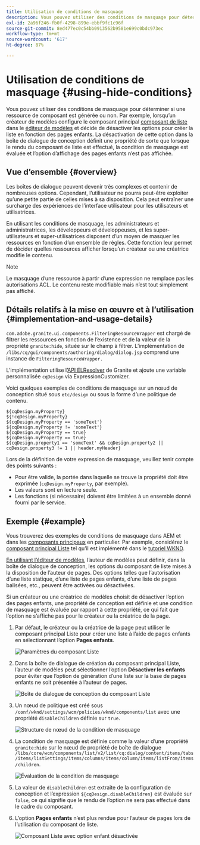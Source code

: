 ```yaml
---
title: Utilisation de conditions de masquage
description: Vous pouvez utiliser des conditions de masquage pour déterminer si une ressource de composant est générée ou non.
exl-id: 2a96f246-fb0f-4298-899e-ebbf9fc1c96f
source-git-commit: 8ed477ec0c54bb0913562b9581e699c0bdc973ec
workflow-type: tm+mt
source-wordcount: '617'
ht-degree: 87%

---
```


# Utilisation de conditions de masquage {#using-hide-conditions}

Vous pouvez utiliser des conditions de masquage pour déterminer si une ressource de composant est générée ou non. Par exemple, lorsqu’un créateur de modèles configure le composant principal [composant de liste](https://experienceleague.adobe.com/docs/experience-manager-core-components/using/components/list.html?lang=fr) dans le [éditeur de modèles](/help/sites-cloud/authoring/features/templates.md) et décide de désactiver les options pour créer la liste en fonction des pages enfants. La désactivation de cette option dans la boîte de dialogue de conception définit une propriété de sorte que lorsque le rendu du composant de liste est effectué, la condition de masquage est évaluée et l’option d’affichage des pages enfants n’est pas affichée.

## Vue d’ensemble {#overview}

Les boîtes de dialogue peuvent devenir très complexes et contenir de nombreuses options. Cependant, l’utilisateur ne pourra peut-être exploiter qu’une petite partie de celles mises à sa disposition. Cela peut entraîner une surcharge des expériences de l’interface utilisateur pour les utilisateurs et utilisatrices.

En utilisant les conditions de masquage, les administrateurs et administratrices, les développeurs et développeuses, et les super-utilisateurs et super-utilisatrices disposent d’un moyen de masquer les ressources en fonction d’un ensemble de règles. Cette fonction leur permet de décider quelles ressources afficher lorsqu’un créateur ou une créatrice modifie le contenu.

>[!NOTE]
>
>Le masquage d’une ressource à partir d’une expression ne remplace pas les autorisations ACL. Le contenu reste modifiable mais n’est tout simplement pas affiché.

## Détails relatifs à la mise en œuvre et à l’utilisation {#implementation-and-usage-details}

`com.adobe.granite.ui.components.FilteringResourceWrapper` est chargé de filtrer les ressources en fonction de l’existence et de la valeur de la propriété `granite:hide`, située sur le champ à filtrer. L’implémentation de `/libs/cq/gui/components/authoring/dialog/dialog.jsp` comprend une instance de `FilteringResourceWrapper.`

L’implémentation utilise l’[API ELResolver](https://helpx.adobe.com/fr/experience-manager/6-5/sites/developing/using/reference-materials/granite-ui/api/jcr_root/libs/granite/ui/docs/server/el.html) de Granite et ajoute une variable personnalisée `cqDesign` via ExpressionCustomizer.

Voici quelques exemples de conditions de masquage sur un nœud de conception situé sous `etc/design` ou sous la forme d’une politique de contenu.

```
${cqDesign.myProperty}
${!cqDesign.myProperty}
${cqDesign.myProperty == 'someText'}
${cqDesign.myProperty != 'someText'}
${cqDesign.myProperty == true}
${cqDesign.myProperty == true}
${cqDesign.property1 == 'someText' && cqDesign.property2 || cqDesign.property3 != 1 || header.myHeader}
```

Lors de la définition de votre expression de masquage, veuillez tenir compte des points suivants :

* Pour être valide, la portée dans laquelle se trouve la propriété doit être exprimée (`cqDesign.myProperty`, par exemple).
* Les valeurs sont en lecture seule.
* Les fonctions (si nécessaire) doivent être limitées à un ensemble donné fourni par le service.

## Exemple {#example}

Vous trouverez des exemples de conditions de masquage dans AEM et dans les [composants principaux](https://experienceleague.adobe.com/docs/experience-manager-core-components/using/introduction.html?lang=fr) en particulier. Par exemple, considérez le [composant principal Liste](https://experienceleague.adobe.com/docs/experience-manager-core-components/using/components/list.html?lang=fr) tel qu’il est implémenté dans le [tutoriel WKND](/help/implementing/developing/introduction/develop-wknd-tutorial.md).

[En utilisant l’éditeur de modèles](/help/sites-cloud/authoring/features/templates.md), l’auteur de modèles peut définir, dans la boîte de dialogue de conception, les options du composant de liste mises à la disposition de l’auteur de pages. Des options telles que l’autorisation d’une liste statique, d’une liste de pages enfants, d’une liste de pages balisées, etc., peuvent être activées ou désactivées.

Si un créateur ou une créatrice de modèles choisit de désactiver l’option des pages enfants, une propriété de conception est définie et une condition de masquage est évaluée par rapport à cette propriété, ce qui fait que l’option ne s’affiche pas pour le créateur ou la créatrice de la page.

1. Par défaut, le créateur ou la créatrice de la page peut utiliser le composant principal Liste pour créer une liste à l’aide de pages enfants en sélectionnant l’option **Pages enfants**.

   ![Paramètres du composant Liste](assets/hide-conditions-list-settings.png)

1. Dans la boîte de dialogue de création du composant principal Liste, l’auteur de modèles peut sélectionner l’option **Désactiver les enfants** pour éviter que l’option de génération d’une liste sur la base de pages enfants ne soit présentée à l’auteur de pages.

   ![Boîte de dialogue de conception du composant Liste](assets/hide-conditions-list-design.png)

1. Un nœud de politique est créé sous `/conf/wknd/settings/wcm/policies/wknd/components/list` avec une propriété `disableChildren` définie sur `true`.

   ![Structure de nœud de la condition de masquage](assets/hide-conditions-node-structure.png)

1. La condition de masquage est définie comme la valeur d’une propriété `granite:hide` sur le nœud de propriété de boîte de dialogue `/libs/core/wcm/components/list/v2/list/cq:dialog/content/items/tabs/items/listSettings/items/columns/items/column/items/listFrom/items/children`.

   ![Évaluation de la condition de masquage](assets/hide-conditions-evaluation.png)

1. La valeur de `disableChildren` est extraite de la configuration de conception et l’expression `${cqDesign.disableChildren}` est évaluée sur `false`, ce qui signifie que le rendu de l’option ne sera pas effectué dans le cadre du composant.

1. L’option **Pages enfants** n’est plus rendue pour l’auteur de pages lors de l’utilisation du composant de liste.

   ![Composant Liste avec option enfant désactivée](assets/hide-conditions-child-disabled.png)
